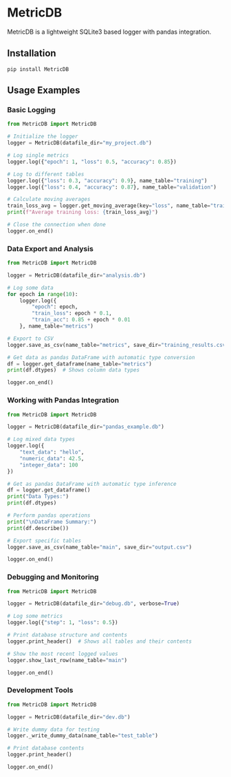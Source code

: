 # MetricDB
MetricDB is a lightweight SQLite3 based logger with pandas integration.

## Installation
```pip install MetricDB```

## Usage Examples

### Basic Logging
```python
from MetricDB import MetricDB

# Initialize the logger
logger = MetricDB(datafile_dir="my_project.db")

# Log single metrics
logger.log({"epoch": 1, "loss": 0.5, "accuracy": 0.85})

# Log to different tables
logger.log({"loss": 0.3, "accuracy": 0.9}, name_table="training")
logger.log({"loss": 0.4, "accuracy": 0.87}, name_table="validation")

# Calculate moving averages
train_loss_avg = logger.get_moving_average(key="loss", name_table="training", window_size=10)
print(f"Average training loss: {train_loss_avg}")

# Close the connection when done
logger.on_end()
```

### Data Export and Analysis
```python
from MetricDB import MetricDB

logger = MetricDB(datafile_dir="analysis.db")

# Log some data
for epoch in range(10):
    logger.log({
        "epoch": epoch,
        "train_loss": epoch * 0.1,
        "train_acc": 0.85 + epoch * 0.01
    }, name_table="metrics")

# Export to CSV
logger.save_as_csv(name_table="metrics", save_dir="training_results.csv")

# Get data as pandas DataFrame with automatic type conversion
df = logger.get_dataframe(name_table="metrics")
print(df.dtypes)  # Shows column data types

logger.on_end()
```

### Working with Pandas Integration
```python
from MetricDB import MetricDB

logger = MetricDB(datafile_dir="pandas_example.db")

# Log mixed data types
logger.log({
    "text_data": "hello",
    "numeric_data": 42.5,
    "integer_data": 100
})

# Get as pandas DataFrame with automatic type inference
df = logger.get_dataframe()
print("Data Types:")
print(df.dtypes)

# Perform pandas operations
print("\nDataFrame Summary:")
print(df.describe())

# Export specific tables
logger.save_as_csv(name_table="main", save_dir="output.csv")

logger.on_end()
```

### Debugging and Monitoring
```python
from MetricDB import MetricDB

logger = MetricDB(datafile_dir="debug.db", verbose=True)

# Log some metrics
logger.log({"step": 1, "loss": 0.5})

# Print database structure and contents
logger.print_header()  # Shows all tables and their contents

# Show the most recent logged values
logger.show_last_row(name_table="main")

logger.on_end()
```

### Development Tools
```python
from MetricDB import MetricDB

logger = MetricDB(datafile_dir="dev.db")

# Write dummy data for testing
logger._write_dummy_data(name_table="test_table")

# Print database contents
logger.print_header()

logger.on_end()
```